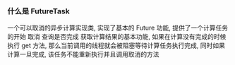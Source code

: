 
### 什么是 FutureTask

一个可以取消的异步计算实现类, 实现了基本的 Future 功能, 提供了一个计算任务的开始 取消 查询是否完成 获取计算结果的基本功能, 如果在计算没有完成的时候执行 get 方法, 那么当前调用的线程就会被阻塞等待计算任务执行完成, 同时如果计算一旦完成, 该任务不能重新执行并且调用取消的方法
